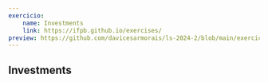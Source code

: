 ```yaml
---
exercicio:
    name: Investments
    link: https://ifpb.github.io/exercises/
preview: https://github.com/davicesarmorais/ls-2024-2/blob/main/exercicios/investments/
---
```


## Investments